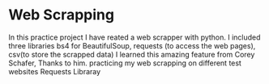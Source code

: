 # Web Scrapping

In this practice project I have reated a web scrapper with python.
I included three libraries bs4 for BeautifulSoup, requests (to access the web pages), csv(to store the scrapped data)
I learned this amazing feature from Corey Schafer, Thanks to him.
practicing my web scrapping on different test websites
Requests Libraray
